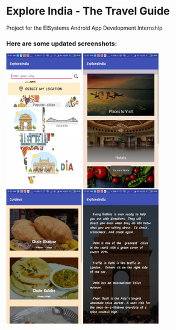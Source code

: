 # Explore India - The Travel Guide
Project for the EISystems Android App Development Internship

### Here are some updated screenshots:
<img src="Screenshots/screenshot-1.jpeg" width="200px" height="auto"> <img src="Screenshots/screenshot-2.jpeg" width="200px" height="auto"> <img src="Screenshots/screenshot-3.jpeg" width="200px" height="auto"> <img src="Screenshots/screenshot-4.jpeg" width="200px" height="auto">
